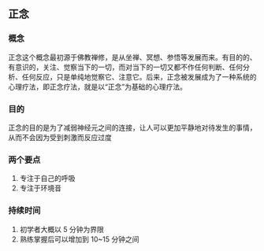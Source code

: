 ## 正念

### 概念

正念这个概念最初源于佛教禅修，是从坐禅、冥想、参悟等发展而来。有目的的、有意识的，关注、觉察当下的一切，而对当下的一切又都不作任何判断、任何分析、任何反应，只是单纯地觉察它、注意它。后来，正念被发展成为了一种系统的心理疗法，即正念疗法，就是以“正念”为基础的心理疗法。

### 目的

正念的目的是为了减弱神经元之间的连接，让人可以更加平静地对待发生的事情，从而不会因为受到刺激而反应过度

### 两个要点

1. 专注于自己的呼吸
2. 专注于环境音

### 持续时间

1. 初学者大概以 5 分钟为界限
2. 熟练掌握后可以增加到 10~15 分钟之间
